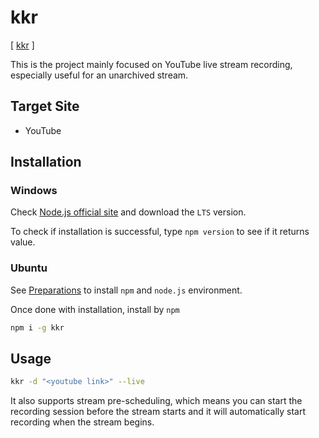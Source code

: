 # kkr

[ [kkr](https://github.com/Last-Order/kkr) ]

This is the project mainly focused on YouTube live stream recording, especially useful for an unarchived stream.

## Target Site

- YouTube

## Installation

### Windows

Check [Node.js official site](https://nodejs.org/) and download the `LTS` version.

To check if installation is successful, type `npm version` to see if it returns value.

### Ubuntu

See [Preparations](/docs/preparation/ubuntu?id=nodejs) to install `npm` and `node.js` environment.

Once done with installation, install by `npm`

```bash
npm i -g kkr
```

## Usage

```bash
kkr -d "<youtube link>" --live
```

It also supports stream pre-scheduling, which means you can start the recording session before the stream starts and it will automatically start recording when the stream begins.
